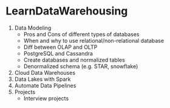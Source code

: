 # LearnDataWarehousing

1. Data Modeling
    * Pros and Cons of different types of databases
    * When and why to use relational/non-relational database
    * Diff between OLAP and OLTP
    * PostgreSQL and Cassandra
    * Create databases and normalized tables
    * Denormalized schema (e.g. STAR, snowflake)
2. Cloud Data Warehouses
3. Data Lakes with Spark
4. Automate Data Pipelines
5. Projects
    * Interview projects
